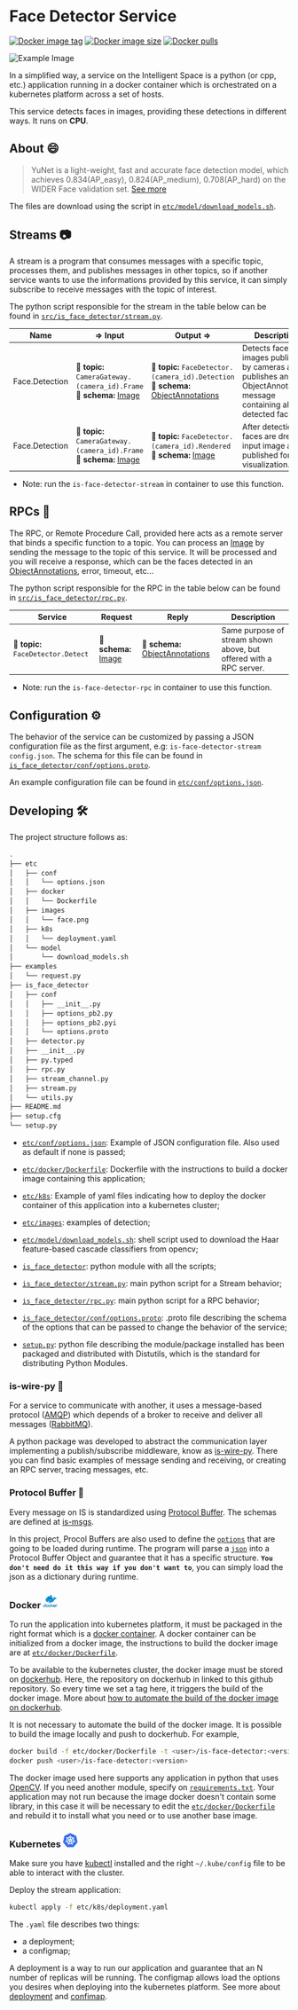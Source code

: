 # Face Detector Service

[![Docker image tag](https://img.shields.io/docker/v/labvisio/is-face-detector?sort=semver&style=flat-square)](https://hub.docker.com/r/labvisio/is-face-detector/tags)
[![Docker image size](https://img.shields.io/docker/image-size/labvisio/is-face-detector?sort=semver&style=flat-square)](https://hub.docker.com/r/is-face-detector)
[![Docker pulls](https://img.shields.io/docker/pulls/labvisio/is-face-detector?style=flat-square)](https://hub.docker.com/r/labvisio/is-face-detector)

![Example Image](https://raw.githubusercontent.com/labvisio/is-face-detector/master/etc/images/face.png)


In a simplified way, a service on the Intelligent Space is a python (or cpp, etc.) application running in a docker container which is orchestrated on a kubernetes platform across a set of hosts.

This service detects faces in images, providing these detections in different ways. It runs on **CPU**.

## About :smile:

> YuNet is a light-weight, fast and accurate face detection model, which achieves 0.834(AP_easy), 0.824(AP_medium), 0.708(AP_hard) on the WIDER Face validation set. [See more](https://github.com/opencv/opencv_zoo/tree/main/models/face_detection_yunet)

The files are download using the script in [`etc/model/download_models.sh`](https://github.com/labvisio/is-face-detector/blob/master/etc/model/download_models.sh).

## Streams :camera:

A stream is a program that consumes messages with a specific topic, processes them, and publishes messages in other topics, so if another service wants to use the informations provided by this service, it can simply subscribe to receive messages with the topic of interest.

The python script responsible for the stream in the table below can be found in [`src/is_face_detector/stream.py`](https://github.com/labvisio/is-face-detector/blob/master/src/is_face_detector/stream.py).

| Name | ⇒ Input | Output  ⇒ | Description |
| ---- | ------- | --------- | ----------- |
| Face.Detection | :incoming_envelope: **topic:** `CameraGateway.(camera_id).Frame` <br> :gem: **schema:** [Image] | :incoming_envelope: **topic:**  `FaceDetector.(camera_id).Detection` <br> :gem: **schema:** [ObjectAnnotations] | Detects face on images published by cameras and publishes an ObjectAnnotations message containing all the detected faces. |
| Face.Detection | :incoming_envelope: **topic:** `CameraGateway.(camera_id).Frame` <br> :gem: **schema:** [Image]| :incoming_envelope: **topic:** `FaceDetector.(camera_id).Rendered` <br> :gem: **schema:** [Image]| After detection, faces are drew on input image and published for visualization.|

- Note: run the `is-face-detector-stream` in container to use this function.

## RPCs :camera_flash:

The RPC, or Remote Procedure Call, provided here acts as a remote server that binds a specific function to a topic. You can process an [Image] by sending the message to the topic of this service. It will be processed and you will receive a response, which can be the faces detected in an [ObjectAnnotations], error, timeout, etc...

The python script responsible for the RPC in the table below can be found in [`src/is_face_detector/rpc.py`](https://github.com/labvisio/is-face-detector/blob/master/src/is_face_detector/rpc.py).

| Service | Request | Reply |  Description |
| ------- | ------- | ----- | ------------ |
| :incoming_envelope: **topic:** `FaceDetector.Detect`| :gem: **schema:** [Image] | :gem: **schema:** [ObjectAnnotations] | Same purpose of stream shown above, but offered with a RPC server. |

- Note: run the `is-face-detector-rpc` in container to use this function.

## Configuration :gear:

The behavior of the service can be customized by passing a JSON configuration file as the first argument, e.g: `is-face-detector-stream config.json`. The schema for this file can be found in [`is_face_detector/conf/options.proto`](https://github.com/labvisio/is-face-detector/blob/master/is_face_detector/conf/options.proto).

An example configuration file can be found in [`etc/conf/options.json`](https://github.com/labvisio/is-face-detector/blob/master/etc/conf/options.json).

## Developing :hammer_and_wrench:

The project structure follows as:

```bash
.
├── etc
│   ├── conf
│   │   └── options.json
│   ├── docker
│   │   └── Dockerfile
│   ├── images
│   │   └── face.png
│   ├── k8s
│   │   └── deployment.yaml
│   └── model
│       └── download_models.sh
├── examples
│   └── request.py
├── is_face_detector
│   ├── conf
│   │   ├── __init__.py
│   │   ├── options_pb2.py
│   │   ├── options_pb2.pyi
│   │   └── options.proto
│   ├── detector.py
│   ├── __init__.py
│   ├── py.typed
│   ├── rpc.py
│   ├── stream_channel.py
│   ├── stream.py
│   └── utils.py
├── README.md
├── setup.cfg
└── setup.py
```

* [`etc/conf/options.json`](https://github.com/labvisio/is-face-detector/blob/master/etc/conf/options.json): Example of JSON configuration file. Also used as default if none is passed;

* [`etc/docker/Dockerfile`](https://github.com/labvisio/is-face-detector/blob/master/etc/docker/Dockerfile): Dockerfile with the instructions to build a docker image containing this application;

* [`etc/k8s`](https://github.com/labvisio/is-face-detector/blob/master/etc/k8s): Example of yaml files indicating how to deploy the docker container of this application into a kubernetes cluster;

* [`etc/images`](https://github.com/labvisio/is-face-detector/blob/master/etc/images): examples of detection;

* [`etc/model/download_models.sh`](https://github.com/labvisio/is-face-detector/blob/master/etc/model/download_models.sh): shell script used to download the Haar feature-based cascade classifiers from opencv;

* [`is_face_detector`](https://github.com/labvisio/is-face-detector/blob/master/src/is_face_detector): python module with all the scripts;

* [`is_face_detector/stream.py`](https://github.com/labvisio/is-face-detector/blob/master/src/is_face_detector/stream.py): main python script for a Stream behavior;

* [`is_face_detector/rpc.py`](https://github.com/labvisio/is-face-detector/blob/master/src/is_face_detector/rpc.py): main python script for a RPC behavior;

* [`is_face_detector/conf/options.proto`](https://github.com/labvisio/is-face-detector/blob/master/is_face_detector/conf/options.proto): .proto file describing the schema of the options that can be passed to change the behavior of the service;

* [`setup.py`](setup.py): python file describing the module/package installed has been packaged and distributed with Distutils, which is the standard for distributing Python Modules.


### is-wire-py :incoming_envelope:

For a service to communicate with another, it uses a message-based protocol ([AMQP](https://github.com/celery/py-amqp)) which depends of a broker to receive and deliver all messages ([RabbitMQ](https://www.rabbitmq.com/)).

A python package was developed to abstract the communication layer implementing a publish/subscribe middleware, know as [is-wire-py](https://github.com/labvisio/is-wire-py). There you can find basic examples of message sending and receiving, or creating an RPC server, tracing messages, etc.


### Protocol Buffer :gem:

Every message on IS is standardized using [Protocol Buffer](https://developers.google.com/protocol-buffers). The schemas are defined at [is-msgs](https://github.com/labvisio/is-msgs). 

In this project, Procol Buffers are also used to define the [`options`](https://github.com/labvisio/is-face-detector/blob/master/is_face_detector/conf/options.proto) that are going to be loaded during runtime. The program will parse a [`json`](https://github.com/labvisio/is-face-detector/blob/master/etc/conf/options.json) into a Protocol Buffer Object and guarantee that it has a specific structure. **`You don't need do it this way if you don't want to`**, you can simply load the json as a dictionary during runtime.

### Docker <img alt="docker" width="26px" src="https://raw.githubusercontent.com/github/explore/80688e429a7d4ef2fca1e82350fe8e3517d3494d/topics/docker/docker.png" />

To run the application into kubernetes platform, it must be packaged in the right format which is a [docker container](https://www.docker.com/resources/what-container). A docker container can be initialized from a docker image, the instructions to build the docker image are at [`etc/docker/Dockerfile`](https://github.com/labvisio/is-face-detector/blob/master/etc/docker/Dockerfile).

To be available to the kubernetes cluster, the docker image must be stored on [dockerhub](https://hub.docker.com/). Here, the repository on dockerhub in linked to this github repository. So every time we set a tag here, it triggers the build of the docker image. More about  [how to automate the build of the docker image on dockerhub](https://docs.docker.com/docker-hub/builds/).

It is not necessary to automate the build of the docker image. It is possible to build the image locally and push to dockerhub. For example,

```bash
docker build -f etc/docker/Dockerfile -t <user>/is-face-detector:<version> .
docker push <user>/is-face-detector:<version>
```

The docker image used here supports any application in python that uses [OpenCV]. If you need another module, specify on [`requirements.txt`](https://github.com/labvisio/is-face-detector/blob/master/requirements.txt). Your application may not run because the image docker doesn't contain some library, in this case it will be necessary to edit the [`etc/docker/Dockerfile`](https://github.com/labvisio/is-face-detector/blob/master/etc/docker/Dockerfile) and rebuild it to install what you need or to use another base image. 

### Kubernetes <img alt="k8s" width="26px" src="https://raw.githubusercontent.com/github/explore/80688e429a7d4ef2fca1e82350fe8e3517d3494d/topics/kubernetes/kubernetes.png" />

Make sure you have [kubectl](https://kubernetes.io/docs/tasks/tools/install-kubectl/) installed and the right `~/.kube/config` file to be able to interact with the cluster.

Deploy the stream application:

```bash
kubectl apply -f etc/k8s/deployment.yaml
```

The `.yaml` file describes two things:
* a deployment;
* a configmap;

A deployment is a way to run our application and guarantee that an N number of replicas will be running. The configmap allows load the options you desires when deploying into the kubernetes platform. See more about [deployment](https://kubernetes.io/docs/concepts/workloads/controllers/deployment/) and [confimap](https://kubernetes.io/docs/concepts/configuration/configmap/).

<!-- Links -->

[Image]: https://github.com/labvisio/is-msgs/tree/master/docs/README.md#is.vision.Image
[ObjectAnnotations]: https://github.com/labvisio/is-msgs/tree/master/docs/README.md#is.vision.ObjectAnnotations
[OpenCV]: https://docs.opencv.org/3.4.1/d7/d8b/tutorial_py_face_detection.html
